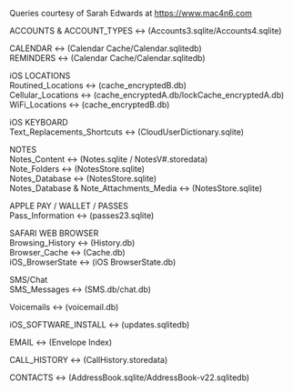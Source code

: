 Queries courtesy of Sarah Edwards at https://www.mac4n6.com  

ACCOUNTS & ACCOUNT_TYPES <-> (Accounts3.sqlite/Accounts4.sqlite)  

CALENDAR <-> (Calendar Cache/Calendar.sqlitedb)  
REMINDERS <-> (Calendar Cache/Calendar.sqlitedb)  

iOS LOCATIONS  
Routined_Locations <-> (cache_encryptedB.db)  
Cellular_Locations <-> (cache_encryptedA.db/lockCache_encryptedA.db)  
WiFi_Locations <-> (cache_encryptedB.db)  

iOS KEYBOARD  
Text_Replacements_Shortcuts <-> (CloudUserDictionary.sqlite) 

NOTES  
Notes_Content <-> (Notes.sqlite / NotesV#.storedata)  
Note_Folders <-> (NotesStore.sqlite)  
Notes_Database <-> (NotesStore.sqlite)  
Notes_Database & Note_Attachments_Media <-> (NotesStore.sqlite)  

APPLE PAY / WALLET / PASSES  
Pass_Information <-> (passes23.sqlite)  

SAFARI WEB BROWSER  
Browsing_History <-> (History.db)  
Browser_Cache <-> (Cache.db)  
iOS_BrowserState <-> (iOS BrowserState.db)   

SMS/Chat  
SMS_Messages <-> (SMS.db/chat.db)  

Voicemails <-> (voicemail.db)  

iOS_SOFTWARE_INSTALL <-> (updates.sqlitedb)  

EMAIL <-> (Envelope Index)

CALL_HISTORY <-> (CallHistory.storedata)  

CONTACTS <-> (AddressBook.sqlite/AddressBook-v22.sqlitedb)
